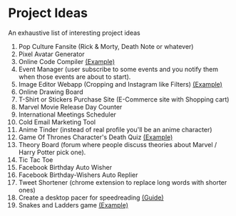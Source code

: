 # Project Ideas
An exhaustive list of interesting project ideas


1. Pop Culture Fansite (Rick & Morty, Death Note or whatever)
1. Pixel Avatar Generator
1. Online Code Compiler [(Example)](https://codingrunner.herokuapp.com/)
1. Event Manager (user subscribe to some events and you notify them when those events are about to start).
1. Image Editor Webapp (Cropping and Instagram like Filters) [(Example)](https://picfilter.netlify.com/)
1. Online Drawing Board
1. T-Shirt or Stickers Purchase Site (E-Commerce site with Shopping cart)
1. Marvel Movie Release Day Counter
1. International Meetings Scheduler
1. Cold Email Marketing Tool
1. Anime Tinder (instead of real profile you'll be an anime character)
1. Game Of Thrones Character's Death Quiz [(Example)](https://got-death-quiz.netlify.com/)
1. Theory Board (forum where people discuss theories about Marvel / Harry Potter pick one).
1. Tic Tac Toe
1. Facebook Birthday Auto Wisher
1. Facebook Birthday-Wishers Auto Replier
1. Tweet Shortener (chrome extension to replace long words with shorter ones)
1. Create a desktop pacer for speedreading [(Guide)](https://www.youtube.com/watch?v=H7h5lVSCRm4)
1. Snakes and Ladders game [(Example)](https://demo.saurabhdaware.in/snakes-and-ladders/)
